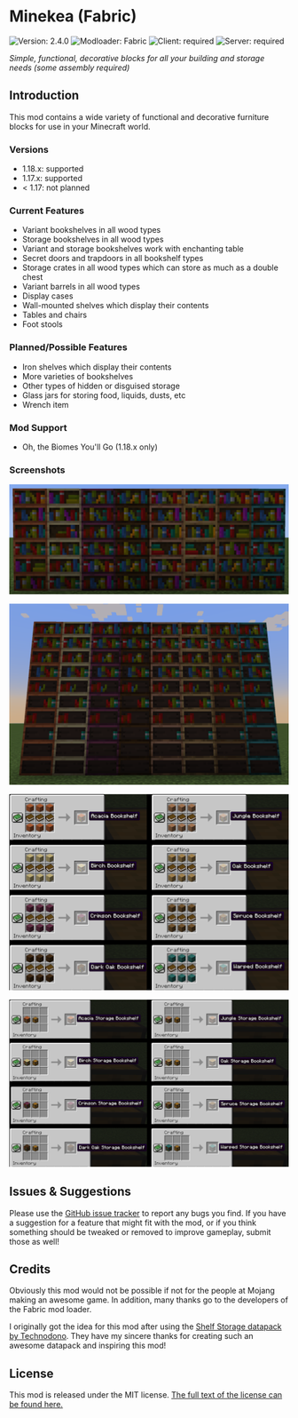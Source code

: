 # Minekea (Fabric)

![Version: 2.4.0](https://img.shields.io/badge/version-2.4.0-blueviolet?style=flat-square) ![Modloader: Fabric](https://img.shields.io/badge/modloader-Fabric-1976d2?style=flat-square) ![Client: required](https://img.shields.io/badge/client-required-4caf50?style=flat-square) ![Server: required](https://img.shields.io/badge/server-required-4caf50?style=flat-square)

_Simple, functional, decorative blocks for all your building and storage needs (some assembly required)_

## Introduction

This mod contains a wide variety of functional and decorative furniture blocks for use in your Minecraft world.

### Versions

* 1.18.x: supported
* 1.17.x: supported
* < 1.17: not planned

### Current Features

* Variant bookshelves in all wood types
* Storage bookshelves in all wood types
* Variant and storage bookshelves work with enchanting table
* Secret doors and trapdoors in all bookshelf types
* Storage crates in all wood types which can store as much as a double chest
* Variant barrels in all wood types
* Display cases
* Wall-mounted shelves which display their contents
* Tables and chairs
* Foot stools

### Planned/Possible Features

* Iron shelves which display their contents
* More varieties of bookshelves
* Other types of hidden or disguised storage
* Glass jars for storing food, liquids, dusts, etc
* Wrench item

### Mod Support

* Oh, the Biomes You'll Go (1.18.x only)

### Screenshots

![Shelves](./docs/img/shelves.png)

![Storage Shelves](./docs/img/storage-shelves.png)

![Shelf Recipes](./docs/img/shelf-recipes.png)

![Storage Shelf Recipes](./docs/img/storage-recipes.png)

## Issues & Suggestions

Please use the [GitHub issue tracker](https://github.com/chimericdream/minekea-fabric/issues) to report any bugs
you find. If you have a suggestion for a feature that might fit with the mod, or if you think something should be
tweaked or removed to improve gameplay, submit those as well!

## Credits

Obviously this mod would not be possible if not for the people at Mojang making an awesome game. In addition, many
thanks go to the developers of the Fabric mod loader.

I originally got the idea for this mod after using the
[Shelf Storage datapack by Technodono](https://www.planetminecraft.com/data-pack/shelf-storage/). They have my sincere
thanks for creating such an awesome datapack and inspiring this mod!

## License

This mod is released under the MIT license. [The full text of the license can be found here.](./LICENSE)

